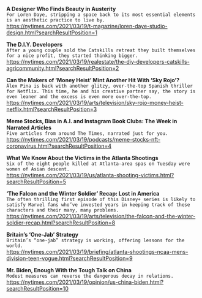 **A Designer Who Finds Beauty in Austerity**\
`For Loren Daye, stripping a space back to its most essential elements is an aesthetic practice to live by.`\
https://nytimes.com/2021/03/19/t-magazine/loren-daye-studio-design.html?searchResultPosition=1

**The D.I.Y. Developers**\
`After a young couple sold the Catskills retreat they built themselves for a nice profit, they started thinking bigger.`\
https://nytimes.com/2021/03/19/realestate/the-diy-developers-catskills-agricommunity.html?searchResultPosition=2

**Can the Makers of ‘Money Heist’ Mint Another Hit With ‘Sky Rojo’?**\
`Álex Pina is back with another glitzy, over-the-top Spanish thriller for Netflix. This time, he and his creative partner say, the story is even leaner and the excess is even more over-the-top.`\
https://nytimes.com/2021/03/19/arts/television/sky-rojo-money-heist-netflix.html?searchResultPosition=3

**Meme Stocks, Bias in A.I. and Instagram Book Clubs: The Week in Narrated Articles**\
`Five articles from around The Times, narrated just for you.`\
https://nytimes.com/2021/03/19/podcasts/meme-stocks-nft-coronavirus.html?searchResultPosition=4

**What We Know About the Victims in the Atlanta Shootings**\
`Six of the eight people killed at Atlanta-area spas on Tuesday were women of Asian descent.`\
https://nytimes.com/2021/03/19/us/atlanta-shooting-victims.html?searchResultPosition=5

**‘The Falcon and the Winter Soldier’ Recap: Lost in America**\
`The often thrilling first episode of this Disney+ series is likely to satisfy Marvel fans who’ve invested years in keeping track of these characters and their many, many problems.`\
https://nytimes.com/2021/03/19/arts/television/the-falcon-and-the-winter-soldier-recap.html?searchResultPosition=8

**Britain’s ‘One-Jab’ Strategy**\
`Britain’s “one-jab” strategy is working, offering lessons for the world.`\
https://nytimes.com/2021/03/19/briefing/atlanta-shootings-ncaa-mens-division-teen-vogue.html?searchResultPosition=9

**Mr. Biden, Enough With the Tough Talk on China**\
`Modest measures can reverse the dangerous decay in relations.`\
https://nytimes.com/2021/03/19/opinion/us-china-biden.html?searchResultPosition=10

